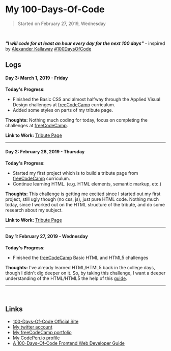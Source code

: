 # My 100-Days-Of-Code

> Started on February 27, 2019, Wednesday

<br/>

***"I will code for at least an hour every day for the next 100 days"*** - inspired by [Alexander Kallaway](https://github.com/Kallaway) [#100DaysOfCode](https://www.100daysofcode.com/)

## Logs

#### Day 3: March 1, 2019 - Friday

**Today's Progress**: 

- Finished the Basic CSS and almost halfway through the Applied Visual Design challenges at [freeCodeCamp](https://www.freecodecamp.org/) curriculum.
- Added some styles on parts of my tribute page.

**Thoughts:** Nothing much coding for today, focus on completing the challenges at [freeCodeCamp](https://www.freecodecamp.org/).

**Link to Work:** [Tribute Page](https://github.com/benmontales/100DaysOfCode-Projects/tree/master/tribute-page)

------

#### Day 2: February 28, 2019 - Thursday

**Today's Progress**: 

- Started my first project which is to build a tribute page from [freeCodeCamp](https://www.freecodecamp.org/) curriculum.
- Continue learning HTML. (e.g. HTML elements, semantic markup, etc.)

**Thoughts:** This challenge is getting me excited since I started out my first project, still ugly though (no css, js), just pure HTML code. Nothing much today, since I worked out on the HTML structure of the tribute, and do some research about my subject.

**Link to Work:** [Tribute Page](https://github.com/benmontales/100DaysOfCode-Projects/tree/master/tribute-page)

------

#### Day 1: February 27, 2019 - Wednesday

**Today's Progress**: 

- Finished the [freeCodeCamp](https://www.freecodecamp.org/) Basic HTML and HTML5 challenges

**Thoughts:** I've already learned HTML/HTML5 back in the college days, though I didn't dig deeper on it. So, by taking this challenge, I want a deeper understanding of the HTML/HTML5 the help of this [guide](https://github.com/nas5w/100-days-of-code-frontend).

------

<br/>

## Links

- [100-Days-Of-Code Official Site](https://www.100daysofcode.com/)
- [My twitter account](https://twitter.com/benmontales)
- [My freeCodeCamp portfolio](https://www.freecodecamp.org/benmontales)
- [My CodePen.io profile](https://codepen.io/benmontales)
- [A 100-Days-Of-Code Frontend Web Developer Guide](https://github.com/nas5w/100-days-of-code-frontend)

